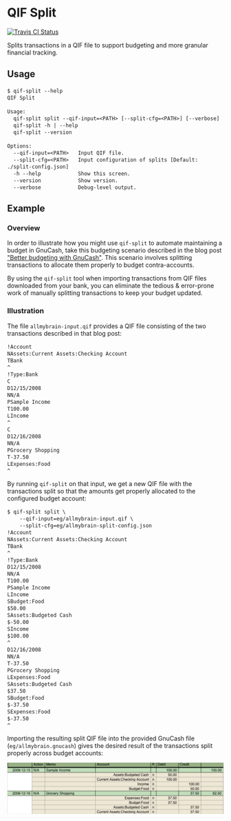 # QIF Split

[![Travis CI Status](https://travis-ci.org/ebridges/qif-split.png?branch=master)](https://travis-ci.org/ebridges/qif-split)

Splits transactions in a QIF file to support budgeting and more granular financial tracking.

## Usage

```
$ qif-split --help
QIF Split

Usage:
  qif-split split --qif-input=<PATH> [--split-cfg=<PATH>] [--verbose]
  qif-split -h | --help
  qif-split --version

Options:
  --qif-input=<PATH>   Input QIF file.
  --split-cfg=<PATH>   Input configuration of splits [Default: ./split-config.json]
  -h --help            Show this screen.
  --version            Show version.
  --verbose            Debug-level output.
```

## Example

### Overview

In order to illustrate how you might use `qif-split` to automate maintaining a budget in GnuCash, take this 
 budgeting scenario described in the blog post 
["Better budgeting with GnuCash"](http://allmybrain.com/2008/12/15/better-budgeting-with-gnucash/). This scenario involves splitting transactions to allocate them properly to budget contra-accounts.

By using the `qif-split` tool when importing transactions from QIF files downloaded from your bank,
you can eliminate the tedious & error-prone work of manually splitting transactions to keep your budget updated.

### Illustration

The file `allmybrain-input.qif` provides a QIF file consisting of the two transactions
described in that blog post:

```
!Account
NAssets:Current Assets:Checking Account
TBank
^
!Type:Bank
C
D12/15/2008
NN/A
PSample Income
T100.00
LIncome
^
C
D12/16/2008
NN/A
PGrocery Shopping
T-37.50
LExpenses:Food
^
```

By running  `qif-split` on that input, we get a new QIF file with the transactions
split so that the amounts get properly allocated to the configured budget account:

```
$ qif-split split \
    --qif-input=eg/allmybrain-input.qif \
    --split-cfg=eg/allmybrain-split-config.json
!Account
NAssets:Current Assets:Checking Account
TBank
^
!Type:Bank
D12/15/2008
NN/A
T100.00
PSample Income
LIncome
SBudget:Food
$50.00
SAssets:Budgeted Cash
$-50.00
SIncome
$100.00
^
D12/16/2008
NN/A
T-37.50
PGrocery Shopping
LExpenses:Food
SAssets:Budgeted Cash
$37.50
SBudget:Food
$-37.50
SExpenses:Food
$-37.50
^
```

Importing the resulting split QIF file into the provided GnuCash file (`eg/allmybrain.gnucash`)
gives the desired result of the transactions split properly across budget accounts:

![Journal view of imported QIF file with splits.](./eg/allmybrain-journal.png)

